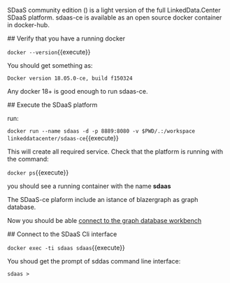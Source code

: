 SDaaS community edition () is a light version of the full LinkedData.Center SDaaS platform.
sdaas-ce is available as an open source  docker container in docker-hub.

## Verify that you have a running docker

`docker --version`{{execute}}

You should get something as:

`Docker version 18.05.0-ce, build f150324`

Any docker 18+ is good enough to run sdaas-ce.


## Execute the SDaaS platform

run:

`docker run --name sdaas -d -p 8889:8080 -v $PWD/.:/workspace linkeddatacenter/sdaas-ce`{{execute}}

This will create all required service. Check that the platform is running with the command:

`docker ps`{{execute}}

you should see a running container with the name **sdaas**

The SDaaS-ce plaform include an istance of blazergraph as graph database.

Now you should be able [connect to the graph database workbench](https://[[HOST_SUBDOMAIN]]-8889-[[KATACODA_HOST]].environments.katacoda.com/sdaas)

## Connect to the SDaaS Cli interface

`docker exec -ti sdaas sdaas`{{execute}}

You shoud get the prompt of sddas command line interface:

`sdaas > `